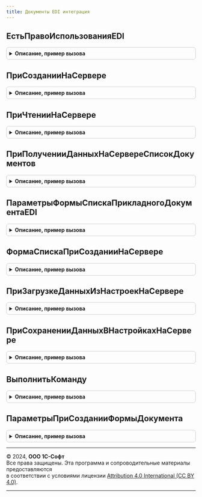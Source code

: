 ```yaml
---
title: Документы EDI интеграция
---
```



## ЕстьПравоИспользованияEDI
<details style="margin: 1em 0; padding: 0.5em; border: 1px solid #ccc; border-radius: 6px;">

<summary style="font-weight: bold; cursor: pointer;">Описание, пример вызова</summary>

```bsl

// Определяет право пользователя на использование сервиса EDI
//
// Возвращаемое значение:
//  Булево - Истина - в случае, если используется EDI и у пользователя достаточно прав для использования,
//           Ложь - в ином случае.
Функция ЕстьПравоИспользованияEDI() Экспорт
```

Пример вызова
```bsl
Результат = ДокументыEDIИнтеграция.ЕстьПравоИспользованияEDI() 
```
</details>

## ПриСозданииНаСервере
<details style="margin: 1em 0; padding: 0.5em; border: 1px solid #ccc; border-radius: 6px;">

<summary style="font-weight: bold; cursor: pointer;">Описание, пример вызова</summary>

```bsl

// Обработчик подключения функций сервиса EDI к форме документа
//
// Параметры:
// 	ПараметрыФормыДокумента - Структура - см. ДокументыEDIИнтеграция.ПараметрыПриСозданииФормыДокумента()
Процедура ПриСозданииНаСервере(ПараметрыФормыДокумента) Экспорт
```

Пример вызова
```bsl
ДокументыEDIИнтеграция.ПриСозданииНаСервере(ПараметрыФормыДокумента) 
```
</details>

## ПриЧтенииНаСервере
<details style="margin: 1em 0; padding: 0.5em; border: 1px solid #ccc; border-radius: 6px;">

<summary style="font-weight: bold; cursor: pointer;">Описание, пример вызова</summary>

```bsl

// Обработчик ПриЧтенииНаСервере формы документа, подключаемого к сервису EDI
//
// Параметры:
// 	ФормаДокумента - ФормаКлиентскогоПриложения - форма документа, подключаемого к сервису EDI
Процедура ПриЧтенииНаСервере(ФормаДокумента) Экспорт
```

Пример вызова
```bsl
ДокументыEDIИнтеграция.ПриЧтенииНаСервере(ФормаДокумента) 
```
</details>

## ПриПолученииДанныхНаСервереСписокДокументов
<details style="margin: 1em 0; padding: 0.5em; border: 1px solid #ccc; border-radius: 6px;">

<summary style="font-weight: bold; cursor: pointer;">Описание, пример вызова</summary>

```bsl

// Обработчик события ПриПолученииДанныхНаСервере в формах списков прикладных документов
//
// Параметры:
// 	ТипДокумента - ПеречислениеСсылка.ТипыДокументовEDI - тип документа.
// 	ИмяЭлемента  - Строка - содержит имя таблицы формы, из которой вызван обработчик события.
// 	Настройки    - НастройкиКомпоновкиДанных - содержит копию полных настроек динамического списка.
// 	Строки       - СтрокиДинамическогоСписка - коллекция содержит данные и оформление всех строк, получаемых в списке, кроме строк группировок
//
Процедура ПриПолученииДанныхНаСервереСписокДокументов(ТипДокумента, ИмяЭлемента, Настройки, Строки) Экспорт
```

Пример вызова
```bsl
ДокументыEDIИнтеграция.ПриПолученииДанныхНаСервереСписокДокументов(ТипДокумента, ИмяЭлемента, Настройки, Строки) 
```
</details>

## ПараметрыФормыСпискаПрикладногоДокументаEDI
<details style="margin: 1em 0; padding: 0.5em; border: 1px solid #ccc; border-radius: 6px;">

<summary style="font-weight: bold; cursor: pointer;">Описание, пример вызова</summary>

```bsl

// Конструктор параметров внедрения подсистемы EDI в форму списка прикладных документов
//
// Возвращаемое значение:
//   Структура - содержит:
//     * ИмяГруппыРазмещенияЭлементаПереходВСписокДокументыКЗагрузке - Строка - имя группы, в которой будет размещена декорация перехода в список документов к загрузке.
//     * ОтображатьПереходВСписокДокументыКЗагрузке                  - Булево - необходимость отображения перехода в список документов к загрузке.
//     * СостояниеEDIРазмещатьПередЭлементом                         - Строка - имя колонки списка, перед которой будет размещена колонка "Состояние EDI"
//     * ИмяПсевдонимаОсновнойТаблицы                                - Строка - имя псевдонима основной таблицы.
//     * ИмяГруппыРазмещенияЭлементаБыстрогоОтбора                   - Строка - имя группы, в которой будет размещен элемент быстрого отбора по состоянию EDI.
//     * ТипДокумента                                                - ПеречислениеСсылка.ТипыДокументовEDI - тип документа EDI, соответствующий документу списка.
//     * ИмяЭлементаФормыСписок                                      - Строка - имя элемента формы списка.
//     * ИмяРеквизитаСписок                                          - Строка - имя реквизита формы, в котором содержится динамический список.
//     * ИспользоватьОбменEDI                                        - Булево - признак использования EDI.
//
Функция ПараметрыФормыСпискаПрикладногоДокументаEDI() Экспорт
```

Пример вызова
```bsl
Результат = ДокументыEDIИнтеграция.ПараметрыФормыСпискаПрикладногоДокументаEDI() 
```
</details>

## ФормаСпискаПриСозданииНаСервере
<details style="margin: 1em 0; padding: 0.5em; border: 1px solid #ccc; border-radius: 6px;">

<summary style="font-weight: bold; cursor: pointer;">Описание, пример вызова</summary>

```bsl

// Выполняет внедрение подсистемы EDI при создании форм списков на сервере
//
// Параметры:
// 	Форма                 - ФормаКлиентскогоПриложения - форма, в которой возникло событие.
// 	Отказ                 - Булево                     - признак отказа от создания формы.
// 	СтандартнаяОбработка  - Булево                     - признак выполнения стандартной (системной) обработки события.
// 	ПараметрыИнтеграции   - Структура                  - см.ПараметрыФормыСпискаПрикладногоДокументаEDI
//
Процедура ФормаСпискаПриСозданииНаСервере(Форма, Отказ, СтандартнаяОбработка, ПараметрыИнтеграции) Экспорт
```

Пример вызова
```bsl
ДокументыEDIИнтеграция.ФормаСпискаПриСозданииНаСервере(Форма, Отказ, СтандартнаяОбработка, ПараметрыИнтеграции) 
```
</details>

## ПриЗагрузкеДанныхИзНастроекНаСервере
<details style="margin: 1em 0; padding: 0.5em; border: 1px solid #ccc; border-radius: 6px;">

<summary style="font-weight: bold; cursor: pointer;">Описание, пример вызова</summary>

```bsl

// Выполняет внедрение подсистемы EDI при загрузке данных из настроек на на сервере
//
// Параметры:
// 	Форма     - ФормаКлиентскогоПриложения - форма, в которой возникло событие.
// 	Настройки - Соответствие - загружаемые настройки.
//
Процедура ПриЗагрузкеДанныхИзНастроекНаСервере(Форма, Настройки) Экспорт
```

Пример вызова
```bsl
ДокументыEDIИнтеграция.ПриЗагрузкеДанныхИзНастроекНаСервере(Форма, Настройки) 
```
</details>

## ПриСохраненииДанныхВНастройкахНаСервере
<details style="margin: 1em 0; padding: 0.5em; border: 1px solid #ccc; border-radius: 6px;">

<summary style="font-weight: bold; cursor: pointer;">Описание, пример вызова</summary>

```bsl

//  Выполняет внедрение подсистемы EDI при сохранении данных в настройках на сервере
//
// Параметры:
// 	Форма     - ФормаКлиентскогоПриложения - форма, в которой возникло событие.
// 	Настройки - Соответствие - сохраняемые настройки.
//
Процедура ПриСохраненииДанныхВНастройкахНаСервере(Форма, Настройки) Экспорт
```

Пример вызова
```bsl
ДокументыEDIИнтеграция.ПриСохраненииДанныхВНастройкахНаСервере(Форма, Настройки) 
```
</details>

## ВыполнитьКоманду
<details style="margin: 1em 0; padding: 0.5em; border: 1px solid #ccc; border-radius: 6px;">

<summary style="font-weight: bold; cursor: pointer;">Описание, пример вызова</summary>

```bsl

// Обработчик выполнения подключаемой команды сервиса EDI на сервере.
//
// Параметры:
// 	ФормаДокумента          - ФормаКлиентскогоПриложения - форма документа, подключаемого к сервису EDI
// 	ИмяКоманды              - Строка                     - строковый идентификатор команды документа
// 	ДополнительныеПараметры - Структура                  - дополнительные параметры выполнения команды
Процедура ВыполнитьКоманду(ФормаДокумента, ИмяКоманды, ДополнительныеПараметры) Экспорт
```

Пример вызова
```bsl
ДокументыEDIИнтеграция.ВыполнитьКоманду(ФормаДокумента, ИмяКоманды, ДополнительныеПараметры) 
```
</details>

## ПараметрыПриСозданииФормыДокумента
<details style="margin: 1em 0; padding: 0.5em; border: 1px solid #ccc; border-radius: 6px;">

<summary style="font-weight: bold; cursor: pointer;">Описание, пример вызова</summary>

```bsl

// Конструктор параметров подключения формы к сервису EDI
//
// Возвращаемое значение:
//  Структура - Описание:
//    * ФормаДокумента        - ФормаКлиентскогоПриложения - подключаемая к сервису форма документа
//    * НастройкиФормы        - Структура                  - сведения о настройках формы:
//      * ИмяРеквизитаОрганизация - Строка - путь к данным реквизита организации документа
//      * ИмяРеквизитаКонтрагент  - Строка - путь к данным реквизита контрагента документа
//      * ИмяРеквизитаМенеджер    - Строка - путь к данным реквизита менеджера документа
//      * ИмяГруппыФормыПанельСостояния               - Строка - имя группы для размещения панели состоянияEDI
//      * ИмяГруппыФормыПанельПротоколаВзаимодействия - Строка - имя группы для размещения протокола взаимодействия EDI
//    * МестоРазмещенияКоманд - Строка - имя группы формы для расположения подключаемых команд
Функция ПараметрыПриСозданииФормыДокумента() Экспорт
```

Пример вызова
```bsl
Результат = ДокументыEDIИнтеграция.ПараметрыПриСозданииФормыДокумента() 
```
</details>

---

© 2024, **ООО 1С-Софт**  
Все права защищены. Эта программа и сопроводительные материалы предоставляются  
в соответствии с условиями лицензии [Attribution 4.0 International (CC BY 4.0)](https://creativecommons.org/licenses/by/4.0/legalcode).

---
